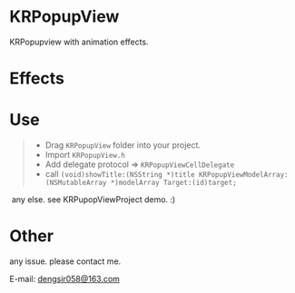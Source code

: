 # KRPopupView
KRPopupview with animation effects.



# Effects



# Use

> * Drag `KRPopupView` folder into your project.
> * Import `KRPopupView.h`
> * Add delegate protocol => `KRPopupViewCellDelegate`
> * call `(void)showTitle:(NSString *)title KRPopupViewModelArray:(NSMutableArray *)modelArray Target:(id)target;`

​	any else. see KRPupopViewProject demo. :)

# Other

any issue. please contact me.

E-mail: dengsir058@163.com